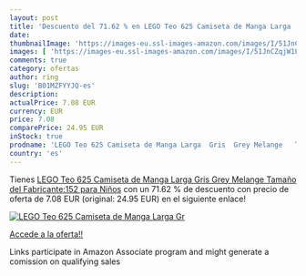```yaml
---
layout: post
title: 'Descuento del 71.62 % en LEGO Teo 625 Camiseta de Manga Larga  Gr'
date: 
thumbnailImage: 'https://images-eu.ssl-images-amazon.com/images/I/51JnCZqjW1L._SL200_.jpg'
images: [ 'https://images-eu.ssl-images-amazon.com/images/I/51JnCZqjW1L._SL200_.jpg' ]
comments: true
category: ofertas
author: ring
slug: 'B01MZFYYJQ-es'
description:
actualPrice: 7.08 EUR
currency: EUR
price: 7.08
comparePrice: 24.95 EUR
inStock: true
prodname: 'LEGO Teo 625 Camiseta de Manga Larga  Gris  Grey Melange   Tamaño del Fabricante:152 para Niños'
country: 'es'
---
```


Tienes [LEGO Teo 625 Camiseta de Manga Larga  Gris  Grey Melange   Tamaño del Fabricante:152 para Niños](https://www.amazon.es/dp/B01MZFYYJQ/?tag=tolees-21) con un 71.62 % de descuento con precio de oferta de 7.08 EUR (original: 24.95 EUR) en el siguiente enlace!

[![LEGO Teo 625 Camiseta de Manga Larga  Gr](https://images-eu.ssl-images-amazon.com/images/I/51JnCZqjW1L._SL200_.jpg)](https://www.amazon.es/dp/B01MZFYYJQ/?tag=tolees-21)

[Accede a la oferta!!](https://www.amazon.es/dp/B01MZFYYJQ/?tag=tolees-21)

Links participate in Amazon Associate program and might generate a comission on qualifying sales


